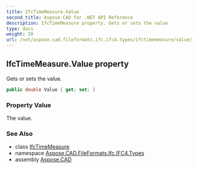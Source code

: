 ```yaml
---
title: IfcTimeMeasure.Value
second_title: Aspose.CAD for .NET API Reference
description: IfcTimeMeasure property. Gets or sets the value
type: docs
weight: 20
url: /net/aspose.cad.fileformats.ifc.ifc4.types/ifctimemeasure/value/
---
```

## IfcTimeMeasure.Value property

Gets or sets the value.

```csharp
public double Value { get; set; }
```

### Property Value

The value.

### See Also

* class [IfcTimeMeasure](../)
* namespace [Aspose.CAD.FileFormats.Ifc.IFC4.Types](../../ifctimemeasure/)
* assembly [Aspose.CAD](../../../)


